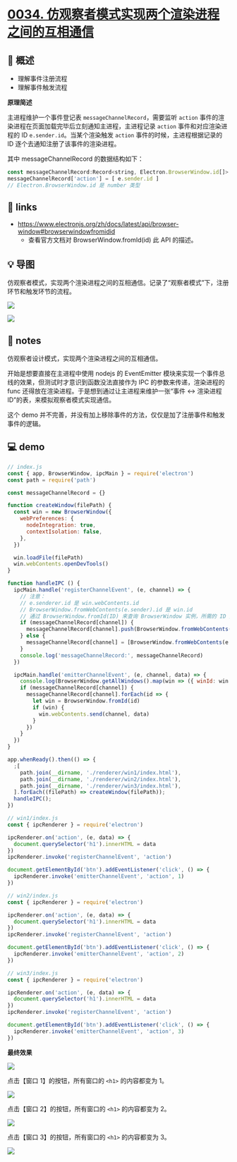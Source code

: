 # [0034. 仿观察者模式实现两个渲染进程之间的互相通信](https://github.com/Tdahuyou/electron/tree/main/0034.%20%E4%BB%BF%E8%A7%82%E5%AF%9F%E8%80%85%E6%A8%A1%E5%BC%8F%E5%AE%9E%E7%8E%B0%E4%B8%A4%E4%B8%AA%E6%B8%B2%E6%9F%93%E8%BF%9B%E7%A8%8B%E4%B9%8B%E9%97%B4%E7%9A%84%E4%BA%92%E7%9B%B8%E9%80%9A%E4%BF%A1)

## 📝 概述

- 理解事件注册流程
- 理解事件触发流程

**原理简述**

主进程维护一个事件登记表 `messageChannelRecord`，需要监听 `action` 事件的渲染进程在页面加载完毕后立刻通知主进程，主进程记录 `action` 事件和对应渲染进程的 ID `e.sender.id`。当某个渲染触发 `action` 事件的时候，主进程根据记录的 ID 逐个去通知注册了该事件的渲染进程。

其中 messageChannelRecord 的数据结构如下：

```js
const messageChannelRecord:Record<string, Electron.BrowserWindow.id[]>  = {}
messageChannelRecord['action'] = [ e.sender.id ]
// Electron.BrowserWindow.id 是 number 类型
```

## 🔗 links

- https://www.electronjs.org/zh/docs/latest/api/browser-window#browserwindowfromidid
  - 查看官方文档对 BrowserWindow.fromId(id) 此 API 的描述。

## 💡 导图

仿观察者模式，实现两个渲染进程之间的互相通信。记录了“观察者模式”下，注册环节和触发环节的流程。

![](md-imgs/2024-10-05-22-21-01.png)

![](md-imgs/2024-10-05-22-21-12.png)

## 📒 notes

仿观察者设计模式，实现两个渲染进程之间的互相通信。

开始是想要直接在主进程中使用 nodejs 的 EventEmitter 模块来实现一个事件总线的效果，但测试时才意识到函数没法直接作为 IPC 的参数来传递，渲染进程的 func 还得放在渲染进程。于是想到通过让主进程来维护一张“事件 <-> 渲染进程 ID”的表，来模拟观察者模式实现通信。

这个 demo 并不完善，并没有加上移除事件的方法，仅仅是加了注册事件和触发事件的逻辑。

## 💻 demo

```js
// index.js
const { app, BrowserWindow, ipcMain } = require('electron')
const path = require('path')

const messageChannelRecord = {}

function createWindow(filePath) {
  const win = new BrowserWindow({
    webPreferences: {
      nodeIntegration: true,
      contextIsolation: false,
    },
  })

  win.loadFile(filePath)
  win.webContents.openDevTools()
}

function handleIPC () {
  ipcMain.handle('registerChannelEvent', (e, channel) => {
    // 注意：
    // e.senderer.id 是 win.webContents.id
    // BrowserWindow.fromWebContents(e.sender).id 是 win.id
    // 通过 BrowserWindow.fromId(ID) 来查询 BrowserWindow 实例，所需的 ID 是 win.id
    if (messageChannelRecord[channel]) {
      messageChannelRecord[channel].push(BrowserWindow.fromWebContents(e.sender).id)
    } else {
      messageChannelRecord[channel] = [BrowserWindow.fromWebContents(e.sender).id]
    }
    console.log('messageChannelRecord:', messageChannelRecord)
  })

  ipcMain.handle('emitterChannelEvent', (e, channel, data) => {
    console.log(BrowserWindow.getAllWindows().map(win => ({ winId: win.id, webContentsId: win.webContents.id })))
    if (messageChannelRecord[channel]) {
      messageChannelRecord[channel].forEach(id => {
        let win = BrowserWindow.fromId(id)
        if (win) {
          win.webContents.send(channel, data)
        }
      })
    }
  })
}

app.whenReady().then(() => {
  ;[
    path.join(__dirname, './renderer/win1/index.html'),
    path.join(__dirname, './renderer/win2/index.html'),
    path.join(__dirname, './renderer/win3/index.html'),
  ].forEach((filePath) => createWindow(filePath));
  handleIPC();
})
```


```js
// win1/index.js
const { ipcRenderer } = require('electron')

ipcRenderer.on('action', (e, data) => {
  document.querySelector('h1').innerHTML = data
})
ipcRenderer.invoke('registerChannelEvent', 'action')

document.getElementById('btn').addEventListener('click', () => {
  ipcRenderer.invoke('emitterChannelEvent', 'action', 1)
})
```


```js
// win2/index.js
const { ipcRenderer } = require('electron')

ipcRenderer.on('action', (e, data) => {
  document.querySelector('h1').innerHTML = data
})
ipcRenderer.invoke('registerChannelEvent', 'action')

document.getElementById('btn').addEventListener('click', () => {
  ipcRenderer.invoke('emitterChannelEvent', 'action', 2)
})
```


```js
// win3/index.js
const { ipcRenderer } = require('electron')

ipcRenderer.on('action', (e, data) => {
  document.querySelector('h1').innerHTML = data
})
ipcRenderer.invoke('registerChannelEvent', 'action')

document.getElementById('btn').addEventListener('click', () => {
  ipcRenderer.invoke('emitterChannelEvent', 'action', 3)
})
```

**最终效果**

![](md-imgs/2024-10-05-22-23-39.png)

点击【窗口 1】的按钮，所有窗口的 `<h1>` 的内容都变为 1。

![](md-imgs/2024-10-05-22-23-54.png)

点击【窗口 2】的按钮，所有窗口的 `<h1>` 的内容都变为 2。

![](md-imgs/2024-10-05-22-24-07.png)

点击【窗口 3】的按钮，所有窗口的 `<h1>` 的内容都变为 3。

![](md-imgs/2024-10-05-22-24-22.png)
